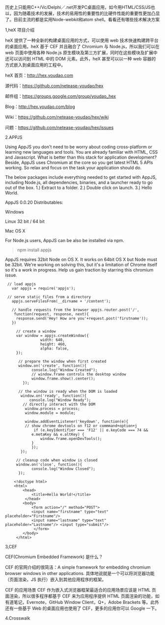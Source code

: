 历史上只能用C++/Vc/Delphi／.net开发PC桌面应用，如今用HTML/CSS/JS也以，因为随着技术的发展，技术的易用性的重要性的比硬件性能的重要性更加凸显了。目前主流的都是实用Node-webkit和atom shell。看看还有哪些技术解决方案

1,heX 项目介绍

heX 提供了一种全新的构建桌面应用的方式，可以使用 web 技术快速构建跨平台的桌面应用。heX 基于 CEF 并且融合了 Chromium 与 Node.js，所以我们可以在 web 页面中使用各种 Node.js 原生模块及第三方扩展，同时在这些模块及扩展中还可以访问到 HTML 中的 DOM 元素。此外，heX 甚至可以以一种 web 容器的方式嵌入到桌面应用的工程中。 

heX 首页：http://hex.youdao.com

源代码：https://github.com/netease-youdao/hex

邮件组：https://groups.google.com/group/youdao_hex

Blog：http://hex.youdao.com/blog

Wiki：https://github.com/netease-youdao/hex/wiki

问题：https://github.com/netease-youdao/hex/issues

2.APPJS

Using AppJS you don't need to be worry about coding cross-platform or learning new languages and tools. You are already familiar with HTML, CSS and Javascript. What is better than this stack for application development? Beside, AppJS uses Chromium at the core so you get latest HTML 5 APIs working. So relax and focus on the task your application should do.

The below packages include everything needed to get started with AppJS, including Node.js, all dependencies, binaries, and a launcher ready to go out of the box. 1.) Extract to a folder. 2.) Double click on launch. 3.) Hello World.

AppJS 0.0.20 Distributables:

Windows

Linux 32 bit / 64 bit

Mac OS X

For Node.js users, AppJS can be also be installed via npm.

>npm install appjs

AppJS requires 32bit Node on OS X. It works on 64bit OS X but Node must be 32bit. We're working on solving this, but it's a limitation of Chrome itself so it's a work in progress. Help us gain traction by starring this chromium issue.


     // load appjs
       var appjs = require('appjs'); 
   
     // serve static files from a directory  
       appjs.serveFilesFrom(__dirname + '/content'); 
    
       // handle requests from the browser appjs.router.post('/',
        function(request, response, next){
         response.send('Hey! How are you'+request.post('firstname')); 
       })   
  
         // create a window 
         var window = appjs.createWindow({ 
                    width: 640,
                    height: 460, 
                    alpha: false, 
         });
         
          // prepare the window when first created   
          window.on('create', function(){ 
                console.log("Window Created"); 
                // window.frame controls the desktop window 
                window.frame.show().center();
            }); 
        
          // the window is ready when the DOM is loaded  
           window.on('ready', function(){ 
               console.log("Window Ready"); 
            // directly interact with the DOM
             window.process = process;
             window.module = module; 
           
             window.addEventListener('keydown', function(e){
             // show chrome devtools on f12 or commmand+option+j 
                 if (e.keyIdentifier === 'F12' || e.keyCode === 74 && 
                e.metaKey && e.altKey) { 
                    window.frame.openDevTools(); 
                } 
                });
           });

         // cleanup code when window is closed
         window.on('close', function(){ 
                console.log("Window Closed"); 
          });

        <!doctype html>
        <html> 
            <head> 
                <title>Hello World!</title>
             </head> 
            <body> 
                <form action="/" method="POST"> 
                <input name="firstname" type="text" placeholder="Firstname"/> 
                <input name="lastname" type="text" placeholder="Lastname"/> <input type="submit"/>
                 </form> 
            </body>
         </html>
3,CEF

CEF(Chromium Embedded Framework) 是什么？

CEF 的官网介绍的很简洁：A simple framework for embedding chromium browser windows in other applications. 具体地说就是一个可以将浏览器功能（页面渲染，JS 执行）嵌入到其他应用程序的框架。

CEF 的应用场景
CEF 作为嵌入式浏览器框架最适合的应用场景应该是 HTML 页面渲染，所以很多程序都基于 CEF 来为应用程序提供 HTML 页面渲染的功能，如有道笔记，Evernote，GitHub Window Client，Q+，Adobe Brackets 等。此外还有一些基于 Web 的桌面应用也使用了 CEF，更多的应用你可以 Google 一下。

4.Crosswalk

